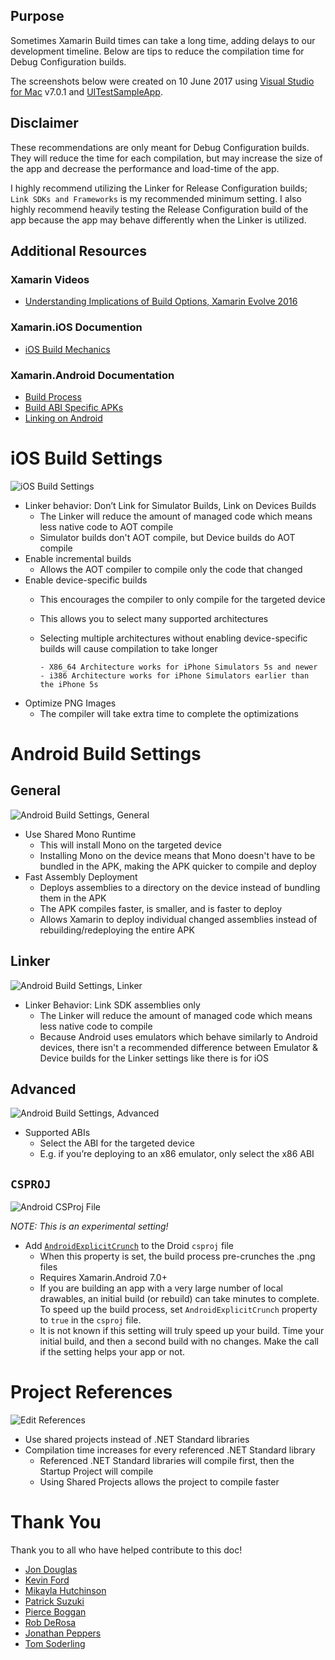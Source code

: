 ## Purpose

Sometimes Xamarin Build times can take a long time, adding delays to our development timeline. Below are tips to reduce the compilation time for Debug Configuration builds.

The screenshots below were created on 10 June 2017 using [Visual Studio for Mac](https://www.visualstudio.com/vs/visual-studio-mac?WT.mc_id=improvexamarinbuildtimes-github-bramin) v7.0.1 and [UITestSampleApp](https://github.com/brminnick/UITestSampleApp).

## Disclaimer

These recommendations are only meant for Debug Configuration builds. They will reduce the time for each compilation, but may increase the size of the app and decrease the performance and load-time of the app.

I highly recommend utilizing the Linker for Release Configuration builds; `Link SDKs and Frameworks` is my recommended minimum setting. I also highly recommend heavily testing the Release Configuration build of the app because the app may behave differently when the Linker is utilized.

## Additional Resources

### Xamarin Videos

- [Understanding Implications of Build Options, Xamarin Evolve 2016](https://channel9.msdn.com/Events/Xamarin-Evolve/2016/Understanding-Implications-of-Build-Options?WT.mc_id=improvexamarinbuildtimes-github-bramin)

### Xamarin.iOS Documention

- [iOS Build Mechanics](https://docs.microsoft.com/xamarin/ios/deploy-test/ios-build-mechanics?WT.mc_id=improvexamarinbuildtimes-github-bramin)

### Xamarin.Android Documentation

- [Build Process](https://docs.microsoft.com/xamarin/android/deploy-test/building-apps/build-process?WT.mc_id=improvexamarinbuildtimes-github-bramin)
- [Build ABI Specific APKs](https://docs.microsoft.com/xamarin/android/deploy-test/building-apps/abi-specific-apks?WT.mc_id=improvexamarinbuildtimes-github-bramin)
- [Linking on Android](https://docs.microsoft.com/xamarin/android/deploy-test/linker?WT.mc_id=improvexamarinbuildtimes-github-bramin)

# iOS Build Settings

![iOS Build Settings](https://user-images.githubusercontent.com/13558917/43491696-66820752-94da-11e8-8955-dd5017cc4b00.png)

- Linker behavior: Don’t Link for Simulator Builds, Link on Devices Builds
  - The Linker will reduce the amount of managed code which means less native code to AOT compile
  - Simulator builds don't AOT compile, but Device builds do AOT compile
- Enable incremental builds
  - Allows the AOT compiler to compile only the code that changed
- Enable device-specific builds
  - This encourages the compiler to only compile for the targeted device
  - This allows you to select many supported architectures
  - Selecting multiple architectures without enabling device-specific builds will cause compilation to take longer

        - X86_64 Architecture works for iPhone Simulators 5s and newer
        - i386 Architecture works for iPhone Simulators earlier than the iPhone 5s
        
- Optimize PNG Images
  - The compiler will take extra time to complete the optimizations

# Android Build Settings

## General

![Android Build Settings, General](https://user-images.githubusercontent.com/13558917/42137337-a18d05b8-7d1f-11e8-854e-e1d3ba7393ff.png)

- Use Shared Mono Runtime
  - This will install Mono on the targeted device
  - Installing Mono on the device means that Mono doesn't have to be bundled in the APK, making the APK quicker to compile and deploy
- Fast Assembly Deployment
  - Deploys assemblies to a directory on the device instead of bundling them in the APK
  - The APK compiles faster, is smaller, and  is faster to deploy
  - Allows Xamarin to deploy individual changed assemblies instead of rebuilding/redeploying the entire APK

## Linker

![Android Build Settings, Linker](https://user-images.githubusercontent.com/13558917/42137336-a1771a8c-7d1f-11e8-83df-a6c5a1c783ff.png)

- Linker Behavior: Link SDK assemblies only
  - The Linker will reduce the amount of managed code which means less native code to compile
  - Because Android uses emulators which behave similarly to Android devices, there isn't a recommended difference between Emulator & Device builds for the Linker settings like there is for iOS

## Advanced

![Android Build Settings, Advanced](https://user-images.githubusercontent.com/13558917/42137338-a1a27f56-7d1f-11e8-9e8f-02b7ada6ff1a.png)

- Supported ABIs
  - Select the ABI for the targeted device
  - E.g. if you’re deploying to an x86 emulator, only select the x86 ABI

## `CSPROJ`

![Android CSProj File](https://user-images.githubusercontent.com/13558917/42137335-a162048a-7d1f-11e8-9ffc-c215e040f76f.png)

_NOTE: This is an experimental setting!_

- Add [`AndroidExplicitCrunch`](https://docs.microsoft.com/xamarin/android/deploy-test/building-apps/build-process?WT.mc_id=improvexamarinbuildtimes-github-bramin) to the Droid `csproj` file
  - When this property is set, the build process pre-crunches the .png files
  - Requires Xamarin.Android 7.0+
  - If you are building an app with a very large number of local drawables, an initial build (or rebuild) can take minutes to complete. To speed up the build process, set `AndroidExplicitCrunch` property to `true` in the `csproj` file.
  - It is not known if this setting will truly speed up your build. Time your initial build, and then a second build with no changes. Make the call if the setting helps your app or not.

# Project References

![Edit References](https://user-images.githubusercontent.com/13558917/42137333-a1299474-7d1f-11e8-9398-f4c221460dcb.png)

- Use shared projects instead of .NET Standard libraries
- Compilation time increases for every referenced .NET Standard library
  - Referenced .NET Standard libraries will compile first, then the Startup Project will compile
  - Using Shared Projects allows the project to compile faster

# Thank You

Thank you to all who have helped contribute to this doc!

- [Jon Douglas](https://twitter.com/_JonDouglas)
- [Kevin Ford](https://twitter.com/bowman74)
- [Mikayla Hutchinson](https://twitter.com/mjhutchinson)
- [Patrick Suzuki](https://github.com/patrickluvsoj)
- [Pierce Boggan](https://twitter.com/pierceboggan)
- [Rob DeRosa](https://github.com/rob-derosa)
- [Jonathan Peppers](https://jonathanpeppers.com)
- [Tom Soderling](https://twitter.com/tomsoderling)

